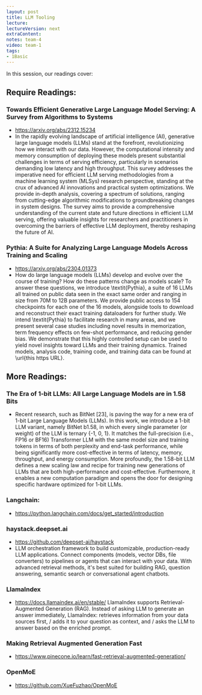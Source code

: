 ```yaml
---
layout: post
title: LLM Tooling 
lecture: 
lectureVersion: next
extraContent: 
notes: team-4
video: team-1
tags:
- 1Basic
---
```


In this session, our readings cover: 

## Require Readings: 


### Towards Efficient Generative Large Language Model Serving: A Survey from Algorithms to Systems
+ https://arxiv.org/abs/2312.15234
+ In the rapidly evolving landscape of artificial intelligence (AI), generative large language models (LLMs) stand at the forefront, revolutionizing how we interact with our data. However, the computational intensity and memory consumption of deploying these models present substantial challenges in terms of serving efficiency, particularly in scenarios demanding low latency and high throughput. This survey addresses the imperative need for efficient LLM serving methodologies from a machine learning system (MLSys) research perspective, standing at the crux of advanced AI innovations and practical system optimizations. We provide in-depth analysis, covering a spectrum of solutions, ranging from cutting-edge algorithmic modifications to groundbreaking changes in system designs. The survey aims to provide a comprehensive understanding of the current state and future directions in efficient LLM serving, offering valuable insights for researchers and practitioners in overcoming the barriers of effective LLM deployment, thereby reshaping the future of AI.


### Pythia: A Suite for Analyzing Large Language Models Across Training and Scaling
+ https://arxiv.org/abs/2304.01373
+ How do large language models (LLMs) develop and evolve over the course of training? How do these patterns change as models scale? To answer these questions, we introduce \textit{Pythia}, a suite of 16 LLMs all trained on public data seen in the exact same order and ranging in size from 70M to 12B parameters. We provide public access to 154 checkpoints for each one of the 16 models, alongside tools to download and reconstruct their exact training dataloaders for further study. We intend \textit{Pythia} to facilitate research in many areas, and we present several case studies including novel results in memorization, term frequency effects on few-shot performance, and reducing gender bias. We demonstrate that this highly controlled setup can be used to yield novel insights toward LLMs and their training dynamics. Trained models, analysis code, training code, and training data can be found at \url{this https URL}.

## More Readings: 

### The Era of 1-bit LLMs: All Large Language Models are in 1.58 Bits
+ Recent research, such as BitNet [23], is paving the way for a new era of 1-bit Large Language Models (LLMs). In this work, we introduce a 1-bit LLM variant, namely BitNet b1.58, in which every single parameter (or weight) of the LLM is ternary {-1, 0, 1}. It matches the full-precision (i.e., FP16 or BF16) Transformer LLM with the same model size and training tokens in terms of both perplexity and end-task performance, while being significantly more cost-effective in terms of latency, memory, throughput, and energy consumption. More profoundly, the 1.58-bit LLM defines a new scaling law and recipe for training new generations of LLMs that are both high-performance and cost-effective. Furthermore, it enables a new computation paradigm and opens the door for designing specific hardware optimized for 1-bit LLMs.

### Langchain:
  + https://python.langchain.com/docs/get_started/introduction


### haystack.deepset.ai
+ https://github.com/deepset-ai/haystack
+ LLM orchestration framework to build customizable, production-ready LLM applications. Connect components (models, vector DBs, file converters) to pipelines or agents that can interact with your data. With advanced retrieval methods, it's best suited for building RAG, question answering, semantic search or conversational agent chatbots.




### LlamaIndex  
  + https://docs.llamaindex.ai/en/stable/
  LlamaIndex supports Retrieval-Augmented Generation (RAG). Instead of asking LLM to generate an answer immediately, LlamaIndex:
 retrieves information from your data sources first, / adds it to your question as context, and / asks the LLM to answer based on the enriched prompt.


### Making Retrieval Augmented Generation Fast
  + https://www.pinecone.io/learn/fast-retrieval-augmented-generation/


 ### OpenMoE
  + https://github.com/XueFuzhao/OpenMoE


